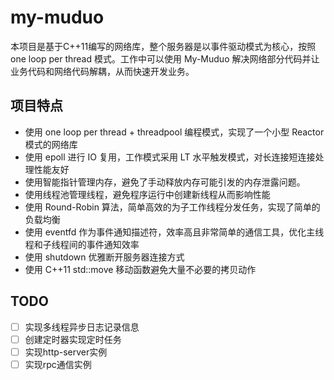# my-muduo

本项目是基于C++11编写的网络库，整个服务器是以事件驱动模式为核心，按照 one loop per thread 模式。工作中可以使用 My-Muduo 解决网络部分代码并让业务代码和网络代码解耦，从而快速开发业务。 

## 项目特点
- 使用 one loop per thread + threadpool 编程模式，实现了一个小型 Reactor 模式的网络库
- 使用 epoll 进行 IO 复用，工作模式采用 LT 水平触发模式，对长连接短连接处理性能友好
- 使用智能指针管理内存，避免了手动释放内存可能引发的内存泄露问题。
- 使用线程池管理线程，避免程序运行中创建新线程从而影响性能
- 使用  Round-Robin 算法，简单高效的为子工作线程分发任务，实现了简单的负载均衡
- 使用  eventfd 作为事件通知描述符，效率高且非常简单的通信工具，优化主线程和子线程间的事件通知效率
- 使用 shutdown 优雅断开服务器连接方式
- 使用 C++11 std::move 移动函数避免大量不必要的拷贝动作

## TODO 
- [ ] 实现多线程异步日志记录信息
- [ ] 创建定时器实现定时任务
- [ ] 实现http-server实例
- [ ] 实现rpc通信实例